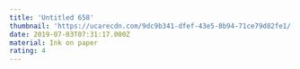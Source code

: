 ```yaml
---
title: 'Untitled 658'
thumbnail: 'https://ucarecdn.com/9dc9b341-dfef-43e5-8b94-71ce79d82fe1/'
date: 2019-07-03T07:31:17.000Z
material: Ink on paper
rating: 4
---
```

